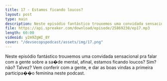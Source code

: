 ```yaml
---
title: 17 - Estamos ficando loucos?
layout: post
type: main
description: Neste episódio fantástico trouxemos uma convidada sensacional pra falar com a gente sobre a sa�de mental, afinal, estamos ficando loucos? Sim? não? Talvez? Vem conferir com a gente, e dar as boas vindas a primeira participa��o feminina neste podcast.
file: https://api.spreaker.com/download/episode/25869238/ep17.mp3
length: 60:00
videoid: y2m9ZgWI_8Y
cover: "/devsecopspodcast/assets/img/17.png"
---
```


Neste episódio fantástico trouxemos uma convidada sensacional pra falar com a gente sobre a sa�de mental, afinal, estamos ficando loucos? Sim? não? Talvez? Vem conferir com a gente, e dar as boas vindas a primeira participa��o feminina neste podcast.
